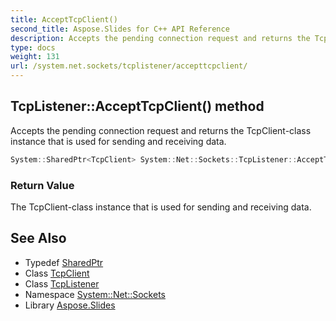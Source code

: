 ```yaml
---
title: AcceptTcpClient()
second_title: Aspose.Slides for C++ API Reference
description: Accepts the pending connection request and returns the TcpClient-class instance that is used for sending and receiving data.
type: docs
weight: 131
url: /system.net.sockets/tcplistener/accepttcpclient/
---
```

## TcpListener::AcceptTcpClient() method


Accepts the pending connection request and returns the TcpClient-class instance that is used for sending and receiving data.

```cpp
System::SharedPtr<TcpClient> System::Net::Sockets::TcpListener::AcceptTcpClient()
```


### Return Value

The TcpClient-class instance that is used for sending and receiving data.

## See Also

* Typedef [SharedPtr](../../../system/sharedptr/)
* Class [TcpClient](../../tcpclient/)
* Class [TcpListener](../)
* Namespace [System::Net::Sockets](../../)
* Library [Aspose.Slides](../../../)